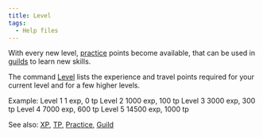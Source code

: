 ```yaml
---
title: Level
tags:
  - Help files
---
```

With every new level, [practice](practice "wikilink") points become
available, that can be used in [guilds](Guild "wikilink") to learn new
skills.

The command [Level](Level "wikilink") lists the experience and travel
points required for your current level and for a few higher levels.

Example: Level 1 1 exp, 0 tp Level 2 1000 exp, 100 tp Level 3 3000 exp,
300 tp Level 4 7000 exp, 600 tp Level 5 14500 exp, 1000 tp

See also: [XP](XP "wikilink"), [TP](TP "wikilink"),
[Practice](Practice "wikilink"), [Guild](Guild "wikilink")
